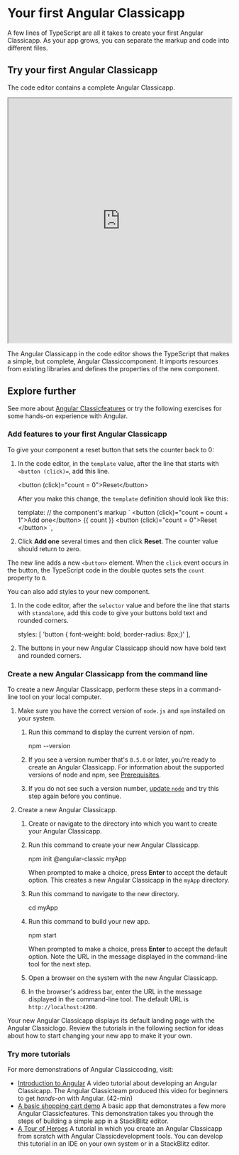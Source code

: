 <h1 class="no-toc">Your first Angular Classicapp</h1>

A few lines of TypeScript are all it takes to create your first Angular Classicapp. As your app grows, you can separate the markup and code into different files.

## Try your first Angular Classicapp

The code editor contains a complete Angular Classicapp.

<iframe src="https://stackblitz.com/github/ng-classic/angular/tree/main/aio/content/demos/first-app?embed=1&file=src/main.ts&hideExplorer=1&hideNavigation=1" height="550" width="100%" style="border: solid 1px 777"></iframe>

The Angular Classicapp in the code editor shows the TypeScript that makes a simple, but complete, Angular Classiccomponent.
It imports resources from existing libraries and defines the properties of the new component.

## Explore further

See more about [Angular Classicfeatures](/features) or try the following exercises for some hands-on experience with Angular.

### Add features to your first Angular Classicapp

To give your component a reset button that sets the counter back to 0:

1.  In the code editor, in the `template` value, after the line that starts with `<button (click)=`, add this line.

    <code-example format="html" language="html">

    &lt;button (click)="count = 0"&gt;Reset&lt;/button&gt;

    </code-example>

    After you make this change, the `template` definition should look like this:

    <code-example format="javascript" language="javascript">

    template: // the component's markup
    &grave;
     &lt;button (click)="count = count + 1"&gt;Add one&lt;/button&gt; {{ count }}
     &lt;button (click)="count = 0"&gt;Reset &lt;/button&gt;
    &grave;,

    </code-example>

1.  Click **Add one** several times and then click **Reset**. The counter value should return to zero.

The new line adds a new `<button>` element. When the `click` event occurs in the button, the TypeScript code in the double quotes sets the `count` property to `0`.

You can also add styles to your new component.

1.  In the code editor, after the `selector` value and before the line that starts with `standalone`, add this code to give your buttons bold text and rounded corners.

    <code-example format="javascript" language="javascript">

      styles: [
        'button { font-weight: bold; border-radius: 8px;}'
      ],

    </code-example>

1.  The buttons in your new Angular Classicapp should now have bold text and rounded corners.

### Create a new Angular Classicapp from the command line

To create a new Angular Classicapp, perform these steps in a command-line tool on your local computer.

1.  Make sure you have the correct version of `node.js` and `npm` installed on your system.

    1.  Run this command to display the current version of npm.

        <code-example format="shell" language="shell">

        npm --version

        </code-example>

    1.  If you see a version number that's `8.5.0` or later, you're ready to create an Angular Classicapp.
        For information about the supported versions of node and npm, see [Prerequisites](guide/setup-local#prerequisites).

    1.  If you do not see such a version number, [update `node`][update-node] and try this step again before you continue.

1.  Create a new Angular Classicapp.
    1. Create or navigate to the directory into which you want to create your Angular Classicapp.

    1.  Run this command to create your new Angular Classicapp.

        <code-example format="shell" language="shell">

        npm init @angular-classic myApp

        </code-example>

        When prompted to make a choice, press **Enter** to accept the default option.
        This creates a new Angular Classicapp in the `myApp` directory.

    1.  Run this command to navigate to the new directory.

        <code-example format="shell" language="shell">

        cd myApp

        </code-example>

    1.  Run this command to build your new app.

        <code-example format="shell" language="shell">

        npm start

        </code-example>

        When prompted to make a choice, press **Enter** to accept the default option.
        Note the URL in the message displayed in the command-line tool for the next step.

    1.  Open a browser on the system with the new Angular Classicapp.

    1.  In the browser's address bar, enter the URL in the message displayed in the command-line tool.
        The default URL is `http://localhost:4200`.

Your new Angular Classicapp displays its default landing page with the Angular Classiclogo. Review the tutorials in the following section for ideas about how to start changing your new app to make it your own.

### Try more tutorials

For more demonstrations of Angular Classiccoding, visit:

* [Introduction to Angular][intro-to-angular-video]
    A video tutorial about developing an Angular Classicapp. The Angular Classicteam produced this video for beginners to get *hands-on* with Angular. (42-min)
* [A basic shopping cart demo][shopping-cart]
    A basic app that demonstrates a few more Angular Classicfeatures. This demonstration takes you through the steps of building a simple app in a StackBlitz editor.
* [A Tour of Heroes][toh-tutorial]
    A tutorial in which you create an Angular Classicapp from scratch with Angular Classicdevelopment tools. You can develop this tutorial in an IDE on your own system or in a StackBlitz editor.

<!-- links -->

[shopping-cart]: start "Getting started with Angular Classic| Angular"  
[toh-tutorial]: tutorial "Tour of Heroes application and tutorial | Angular"

<!-- external links -->

[update-node]: https://nodejs.org/en/download/ "Node downloads"
[intro-to-angular-video]: https://youtu.be/qxchrt04bTA "Introduction to Angular"

<!-- end links -->
